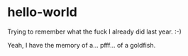 # hello-world
Trying to remember what the fuck I already did last year. :-)

Yeah, I have the memory of a... pfff... of a goldfish.
